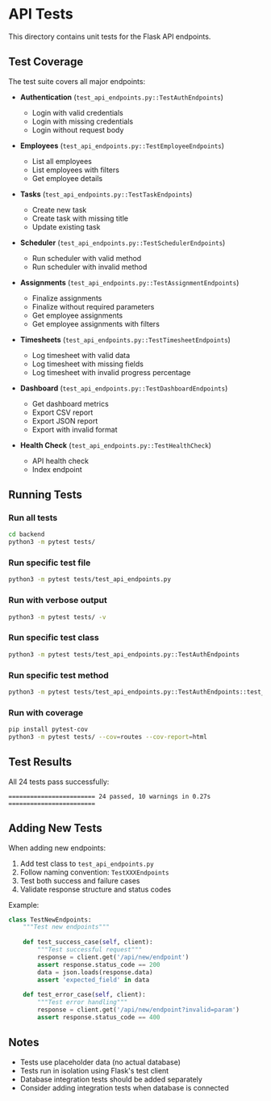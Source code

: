 # API Tests

This directory contains unit tests for the Flask API endpoints.

## Test Coverage

The test suite covers all major endpoints:

- **Authentication** (`test_api_endpoints.py::TestAuthEndpoints`)
  - Login with valid credentials
  - Login with missing credentials
  - Login without request body

- **Employees** (`test_api_endpoints.py::TestEmployeeEndpoints`)
  - List all employees
  - List employees with filters
  - Get employee details

- **Tasks** (`test_api_endpoints.py::TestTaskEndpoints`)
  - Create new task
  - Create task with missing title
  - Update existing task

- **Scheduler** (`test_api_endpoints.py::TestSchedulerEndpoints`)
  - Run scheduler with valid method
  - Run scheduler with invalid method

- **Assignments** (`test_api_endpoints.py::TestAssignmentEndpoints`)
  - Finalize assignments
  - Finalize without required parameters
  - Get employee assignments
  - Get employee assignments with filters

- **Timesheets** (`test_api_endpoints.py::TestTimesheetEndpoints`)
  - Log timesheet with valid data
  - Log timesheet with missing fields
  - Log timesheet with invalid progress percentage

- **Dashboard** (`test_api_endpoints.py::TestDashboardEndpoints`)
  - Get dashboard metrics
  - Export CSV report
  - Export JSON report
  - Export with invalid format

- **Health Check** (`test_api_endpoints.py::TestHealthCheck`)
  - API health check
  - Index endpoint

## Running Tests

### Run all tests
```bash
cd backend
python3 -m pytest tests/
```

### Run specific test file
```bash
python3 -m pytest tests/test_api_endpoints.py
```

### Run with verbose output
```bash
python3 -m pytest tests/ -v
```

### Run specific test class
```bash
python3 -m pytest tests/test_api_endpoints.py::TestAuthEndpoints
```

### Run specific test method
```bash
python3 -m pytest tests/test_api_endpoints.py::TestAuthEndpoints::test_login_success
```

### Run with coverage
```bash
pip install pytest-cov
python3 -m pytest tests/ --cov=routes --cov-report=html
```

## Test Results

All 24 tests pass successfully:

```
======================== 24 passed, 10 warnings in 0.27s ========================
```

## Adding New Tests

When adding new endpoints:

1. Add test class to `test_api_endpoints.py`
2. Follow naming convention: `TestXXXEndpoints`
3. Test both success and failure cases
4. Validate response structure and status codes

Example:
```python
class TestNewEndpoints:
    """Test new endpoints"""
    
    def test_success_case(self, client):
        """Test successful request"""
        response = client.get('/api/new/endpoint')
        assert response.status_code == 200
        data = json.loads(response.data)
        assert 'expected_field' in data
    
    def test_error_case(self, client):
        """Test error handling"""
        response = client.get('/api/new/endpoint?invalid=param')
        assert response.status_code == 400
```

## Notes

- Tests use placeholder data (no actual database)
- Tests run in isolation using Flask's test client
- Database integration tests should be added separately
- Consider adding integration tests when database is connected
